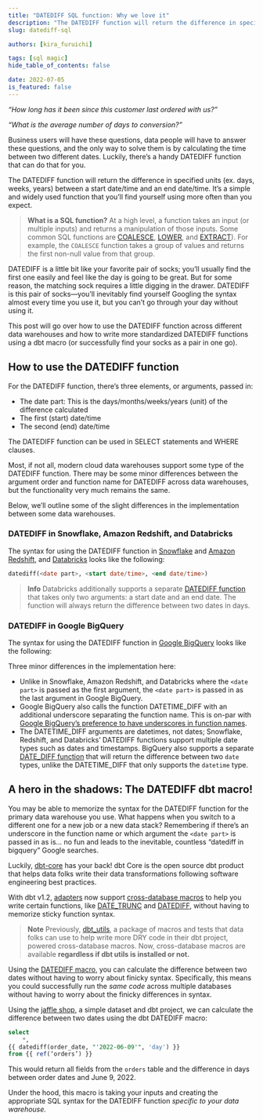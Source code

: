```yaml
---
title: "DATEDIFF SQL function: Why we love it"
description: "The DATEDIFF function will return the difference in specified units (ex. days, weeks, years) between a start date/time and an end date/time. It’s a simple and widely used function that you’ll find yourself using more often than you expect."
slug: datediff-sql

authors: [kira_furuichi]

tags: [sql magic]
hide_table_of_contents: false

date: 2022-07-05
is_featured: false
---
```


*“How long has it been since this customer last ordered with us?”*

*“What is the average number of days to conversion?”*

Business users will have these questions, data people will have to answer these questions, and the only way to solve them is by calculating the time between two different dates. Luckily, there’s a handy DATEDIFF function that can do that for you.

The DATEDIFF function will return the difference in specified units (ex. days, weeks, years) between a start date/time and an end date/time. It’s a simple and widely used function that you’ll find yourself using more often than you expect.

<!--truncate-->

> **What is a SQL function?**
> At a high level, a function takes an input (or multiple inputs) and returns a manipulation of those inputs. Some common SQL functions are [COALESCE](https://getdbt.com/sql-foundations/coalesce-sql-love-letter/), [LOWER](https://getdbt.com/sql-foundations/lower-sql-love-letter/), and [EXTRACT](https://getdbt.com/sql-foundation/extract-sql-love-letter/)). For example, the `COALESCE` function takes a group of values and returns the first non-null value from that group.

DATEDIFF is a little bit like your favorite pair of socks; you’ll usually find the first one easily and feel like the day is going to be great. But for some reason, the matching sock requires a little digging in the drawer. DATEDIFF is this pair of socks—you’ll inevitably find yourself Googling the syntax almost every time you use it, but you can’t go through your day without using it. 

This post will go over how to use the DATEDIFF function across different data warehouses and how to write more standardized DATEDIFF functions using a dbt macro (or successfully find your socks as a pair in one go).

## How to use the DATEDIFF function

For the DATEDIFF function, there’s three elements, or arguments, passed in:

* The date part: This is the days/months/weeks/years (unit) of the difference calculated
* The first (start) date/time
* The second (end) date/time

The DATEDIFF function can be used in SELECT statements and WHERE clauses.

Most, if not all, modern cloud data warehouses support some type of the DATEDIFF function. There may be some minor differences between the argument order and function name for DATEDIFF across data warehouses, but the functionality very much remains the same.

Below, we’ll outline some of the slight differences in the implementation between some data warehouses.

### DATEDIFF in Snowflake, Amazon Redshift, and Databricks

The syntax for using the DATEDIFF function in [Snowflake](https://docs.snowflake.com/en/sql-reference/functions/datediff.html) and [Amazon Redshift](https://docs.aws.amazon.com/redshift/latest/dg/r_DATEDIFF_function.html), and [Databricks](https://docs.databricks.com/sql/language-manual/functions/datediff3.html) looks like the following:

```sql
datediff(<date part>, <start date/time>, <end date/time>)
```

> **Info**
> Databricks additionally supports a separate [DATEDIFF function](https://docs.databricks.com/sql/language-manual/functions/datediff.html) that takes only two arguments: a start date and an end date. The function will always return the difference between two dates in days.

### DATEDIFF in Google BigQuery

The syntax for using the DATEDIFF function in [Google BigQuery](https://cloud.google.com/bigquery/docs/reference/standard-sql/datetime_functions#datetime_diff) looks like the following:

Three minor differences in the implementation here:

* Unlike in Snowflake, Amazon Redshift, and Databricks where the `<date part>` is passed as the first argument, the `<date part>` is passed in as the last argument in Google BigQuery.
* Google BigQuery also calls the function DATETIME_DIFF with an additional underscore separating the function name. This is on-par with [Google BigQuery’s preference to have underscores in function names](https://cloud.google.com/bigquery/docs/reference/standard-sql/date_functions).
* The DATETIME_DIFF arguments are datetimes, not dates; Snowflake, Redshift, and Databricks’ DATEDIFF functions support multiple date types such as dates and timestamps. BigQuery also supports a separate [DATE_DIFF function](https://cloud.google.com/bigquery/docs/reference/standard-sql/date_functions#date_diff) that will return the difference between two `date` types, unlike the DATETIME_DIFF that only supports the `datetime` type.

## A hero in the shadows: The DATEDIFF dbt macro!

You may be able to memorize the syntax for the DATEDIFF function for the primary data warehouse you use. What happens when you switch to a different one for a new job or a new data stack? Remembering if there’s an underscore in the function name or which argument the `<date part>` is passed in as is… no fun and leads to the inevitable, countless “datediff in bigquery” Google searches.

Luckily, [dbt-core](https://github.com/dbt-labs/dbt-core) has your back! dbt Core is the open source dbt product that helps data folks write their data transformations following software engineering best practices.

With dbt v1.2, [adapters](https://docs.getdbt.com/docs/available-adapters) now support [cross-database macros](https://docs.getdbt.com/reference/dbt-jinja-functions/cross-database-macros) to help you write certain functions, like [DATE_TRUNC](https://docs.getdbt.com/reference/dbt-jinja-functions/cross-database-macros#date_trunc) and [DATEDIFF](https://docs.getdbt.com/reference/dbt-jinja-functions/cross-database-macros#datediff), without having to memorize sticky function syntax.

> **Note**
> Previously, [dbt_utils](https://github.com/dbt-labs/dbt-utils), a package of macros and tests that data folks can use to help write more DRY code in their dbt project, powered cross-database macros. Now, cross-database macros are available **regardless if dbt utils is installed or not.**

Using the [DATEDIFF macro](https://docs.getdbt.com/reference/dbt-jinja-functions/cross-database-macros#datediff), you can calculate the difference between two dates without having to worry about finicky syntax. Specifically, this means you could successfully run the *same code* across multiple databases without having to worry about the finicky differences in syntax.

Using the [jaffle shop](https://github.com/dbt-labs/jaffle_shop/blob/main/models/orders.sql), a simple dataset and dbt project, we can calculate the difference between two dates using the dbt DATEDIFF macro:

```sql
select
	*,
{{ datediff(order_date, "'2022-06-09'", 'day') }}
from {{ ref(‘orders’) }}
```

This would return all fields from the `orders` table and the difference in days between order dates and June 9, 2022.

Under the hood, this macro is taking your inputs and creating the appropriate SQL syntax for the DATEDIFF function *specific to your data warehouse.*